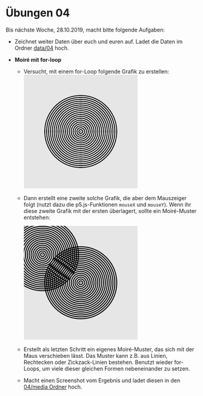 # Übungen 04

Bis nächste Woche, 28.10.2019, macht bitte folgende Aufgaben:

* Zeichnet weiter Daten über euch und euren auf. Ladet die Daten im Ordner [data/04](https://github.com/typografie-haw-hamburg/data/tree/master/04) hoch.
* **Moiré mit for-loop**

  * Versucht, mit einem for-Loop folgende Grafik zu erstellen:
    ![Circles](media/moire.png)

  * Dann erstellt eine zweite solche Grafik, die aber dem Mauszeiger folgt (nutzt dazu die p5.js-Funktionen `mouseX` und `mouseY`). Wenn ihr diese zweite Grafik mit der ersten überlagert, sollte ein Moiré-Muster entstehen:

    ![Moiré](media/moire.gif)

  * Erstellt als letzten Schritt ein eigenes Moiré-Muster, das sich mit der Maus verschieben lässt. Das Muster kann z.B. aus Linien, Rechtecken oder Zickzack-Linien bestehen. Benutzt wieder for-Loops, um viele dieser gleichen Formen nebeneinander zu setzen.

  * Macht einen Screenshot vom Ergebnis und ladet diesen in den [04/media Ordner](media) hoch.


